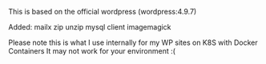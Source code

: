 This is based on the official wordpress (wordpress:4.9.7)

Added:
mailx
zip
unzip
mysql client
imagemagick

Please note this is what I use internally for my WP sites on 
K8S with Docker Containers It may not work for your 
environment :(
